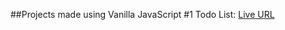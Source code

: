 ##Projects made using Vanilla JavaScript
#1 Todo List: 
<a href="https://vanillajs-todo-mmg.netlify.app/" target="_blank">Live URL</a>
